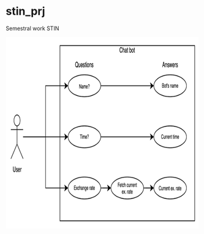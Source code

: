 # stin_prj
Semestral work STIN

<img src="./STIN_chatbot.png" alt="Use case diagram" width="950" height="500">
